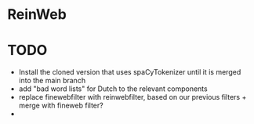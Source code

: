 # ReinWeb

# TODO

- Install the cloned version that uses spaCyTokenizer until it is merged into the main branch
- add "bad word lists" for Dutch to the relevant components
- replace finewebfilter with reinwebfilter, based on our previous filters + merge with fineweb filter?
- 